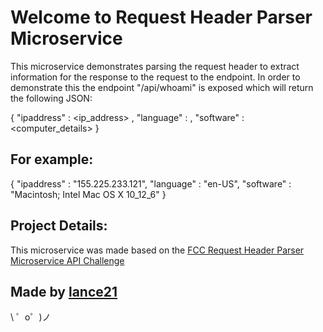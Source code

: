 Welcome to Request Header Parser Microservice
=============================================

This microservice demonstrates parsing the request header to extract information for the response to the request to the endpoint. In order to demonstrate this the endpoint "/api/whoami" is exposed which will return the following JSON:

{ "ipaddress" : <ip_address> ,
  "language"  : <language>,
  "software"  : <computer_details> }

For example:
------------
{ "ipaddress" : "155.225.233.121",
  "language"  : "en-US",
  "software"  : "Macintosh; Intel Mac OS X 10_12_6" }
  
  
  
Project Details:
---------------
This microservice was made based on the [FCC Request Header Parser Microservice API Challenge](https://www.freecodecamp.org/challenges/request-header-parser-microservice)


Made by [lance21](https://github.com/lance21)
---------------------------------------------

\ ゜o゜)ノ
